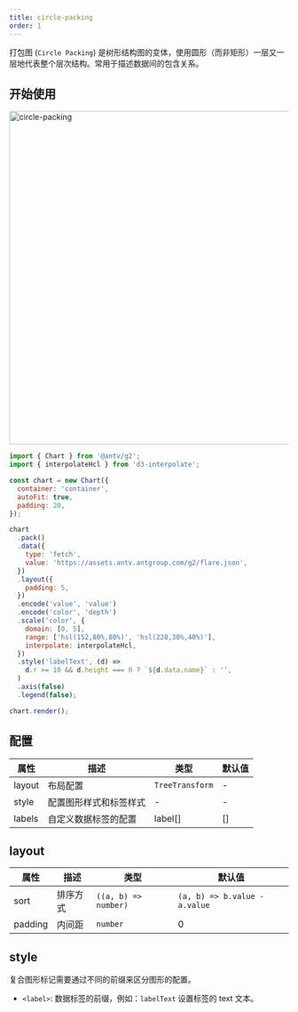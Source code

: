 ```yaml
---
title: circle-packing
order: 1
---
```


打包图 (`Circle Packing`) 是树形结构图的变体，使用圆形（而非矩形）一层又一层地代表整个层次结构。常用于描述数据间的包含关系。

## 开始使用

<img alt="circle-packing" src="https://mdn.alipayobjects.com/huamei_qa8qxu/afts/img/A*epG0TaxEVTsAAAAAAAAAAAAADmJ7AQ/original
" width="600" />

```js
import { Chart } from '@antv/g2';
import { interpolateHcl } from 'd3-interpolate';

const chart = new Chart({
  container: 'container',
  autoFit: true,
  padding: 20,
});

chart
  .pack()
  .data({
    type: 'fetch',
    value: 'https://assets.antv.antgroup.com/g2/flare.json',
  })
  .layout({
    padding: 5,
  })
  .encode('value', 'value')
  .encode('color', 'depth')
  .scale('color', {
    domain: [0, 5],
    range: ['hsl(152,80%,80%)', 'hsl(228,30%,40%)'],
    interpolate: interpolateHcl,
  })
  .style('labelText', (d) =>
    d.r >= 10 && d.height === 0 ? `${d.data.name}` : '',
  )
  .axis(false)
  .legend(false);

chart.render();
```

## 配置

| 属性   | 描述                   | 类型            | 默认值 |
| ------ | ---------------------- | --------------- | ------ |
| layout | 布局配置               | `TreeTransform` | -      |
| style  | 配置图形样式和标签样式 | -               | -      |
| labels | 自定义数据标签的配置   | label[]         | []     |

## layout

| 属性    | 描述     | 类型                 | 默认值                        |
| ------- | -------- | -------------------- | ----------------------------- |
| sort    | 排序方式 | `((a, b) => number)` | `(a, b) => b.value - a.value` |
| padding | 内间距   | `number`             | 0                             |

## style

复合图形标记需要通过不同的前缀来区分图形的配置。

- `<label>`: 数据标签的前缀，例如：`labelText` 设置标签的 text 文本。
